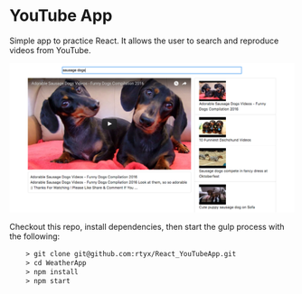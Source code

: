 # YouTube App

Simple app to practice React. It allows the user to search and reproduce videos from YouTube.

![alt tag](https://raw.githubusercontent.com/rtyx/React_YouTubeApp/master/screenshot.png)

Checkout this repo, install dependencies, then start the gulp process with the following:

```
	> git clone git@github.com:rtyx/React_YouTubeApp.git
	> cd WeatherApp
	> npm install
	> npm start
```
